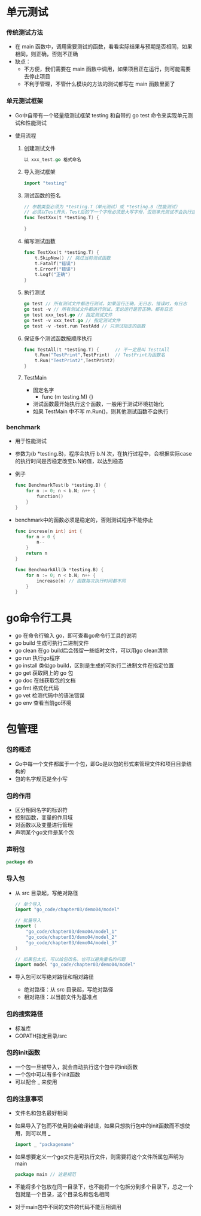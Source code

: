 # 单元测试

### 传统测试方法

* 在 main 函数中，调用需要测试的函数，看看实际结果与预期是否相同，如果相同，则正确，否则不正确
* 缺点：
  * 不方便，我们需要在 main 函数中调用，如果项目正在运行，则可能需要去停止项目
  * 不利于管理，不管什么模块的方法的测试都写在 main 函数里面了

### 单元测试框架

* Go中自带有一个轻量级测试框架 testing 和自带的 go test 命令来实现单元测试和性能测试

* 使用流程

  1. 创建测试文件

     ```go
     以 xxx_test.go 格式命名
     ```

  2. 导入测试框架

     ```go
     import "testing"
     ```

  3. 测试函数的签名

     ```go
     // 参数类型必须为 *testing.T（单元测试）或 *testing.B（性能测试）
     // 必须以Test开头，Test后的下一个字母必须是大写字母，否则单元测试不会执行这个函数
     func TestXxx(t *testing.T) { 
                                  
     }                            
     ```

  4. 编写测试函数

     ```go
     func TestXxx(t *testing.T) {
         t.SkipNow() // 跳过当前测试函数
         t.Fatalf("错误")
         t.Errorf("错误")
         t.Logf("正确")
     }
     ```

  5. 执行测试

     ```go
     go test // 所有测试文件都进行测试，如果运行正确，无日志，错误时，有日志
     go test -v // 所有测试文件都进行测试，无论运行是否正确，都有日志
     go test xxx_test.go // 指定测试文件
     go test -v xxx_test.go // 指定测试文件
     go test -v -test.run TestAdd // 只测试指定的函数
     ```

  6. 保证多个测试函数按顺序执行

     ```go
     func TestAll(t *testing.T) {      // 不一定是叫 TesttAll
         t.Run("TestPrint",TestPrint)  // TestPrint为函数名
         t.Run("TestPrint2",TestPrint2)
     }
     ```

  7. TestMain

     * 固定名字 
       * func (m testing.M) {}
     * 测试函数最开始执行这个函数，一般用于测试环境初始化
     * 如果 TestMain 中不写 m.Run()，则其他测试函数不会执行

### benchmark

* 用于性能测试

* 参数为(b *testing.B)，程序会执行 b.N 次，在执行过程中，会根据实际case的执行时间是否稳定改变b.N的值，以达到稳态 

* 例子

  ```go
  func BenchmarkTest(b *testing.B) {
      for n := 0; n < b.N; n++ {
          function()
      }
  }
  ```

* benchmark中的函数必须是稳定的，否则测试程序不能停止

  ```go
  func increse(n int) int {
      for n > 0 {
          n--
      }
      return n
  }
  
  func BenchmarkAll(b *testing.B) {
      for n := 0; n < b.N; n++ {
          increase(n) // 函数每次执行时间都不同
      }
  }
  ```
  
  
# go命令行工具
* go 在命令行输入 go，即可查看go命令行工具的说明
* go build 生成可执行二进制文件
* go clean 在go build后会残留一些临时文件，可以用go clean清除
* go run 执行go程序
* go install 类似go build，区别是生成的可执行二进制文件在指定位置
* go get 获取网上的 go 包
* go doc 在线获取包的文档
* go fmt 格式化代码
* go vet 检测代码中的语法错误
* go env 查看当前go环境


# 包管理

### 包的概述

* Go中每一个文件都属于一个包，即Go是以包的形式来管理文件和项目目录结构的
* 包的名字规范是全小写

### 包的作用

* 区分相同名字的标识符
* 控制函数，变量的作用域
* 对函数以及变量进行管理
* 声明某个go文件是某个包

### 声明包

```go
package db
```
### 导入包

* 从 src 目录起，写绝对路径

  ```go
  // 单个导入
  import "go_code/chapter03/demo04/model"
  
  // 批量导入
  import (
      "go_code/chapter03/demo04/model_1"
      "go_code/chapter03/demo04/model_2"
      "go_code/chapter03/demo04/model_3"
  )
  
  // 如果包太长，可以给包改名，也可以避免重名的问题
  import model "go_code/chapter03/demo04/model"
  ```

* 导入包可以写绝对路径和相对路径

  * 绝对路径：从 src 目录起，写绝对路径
  * 相对路径：以当前文件为基准点

### 包的搜索路径

* 标准库
* GOPATH指定目录/src

### 包的init函数

* 一个包一旦被导入，就会自动执行这个包中的init函数
* 一个包中可以有多个init函数
* 可以配合 _ 来使用

### 包的注意事项

* 文件名和包名最好相同

* 如果导入了包而不使用则会编译错误，如果只想执行包中的init函数而不想使用，则可以用 _

  ```go
  import _ "packagename"
  ```

* 如果想要定义一个go文件是可执行文件，则需要将这个文件所属包声明为main

  ```go
  package main // 这是规范
  ```

* 不能将多个包放在同一目录下，也不能将一个包拆分到多个目录下，总之一个包就是一个目录，这个目录名和包名相同

* 对于main包中不同的文件的代码不能互相调用
